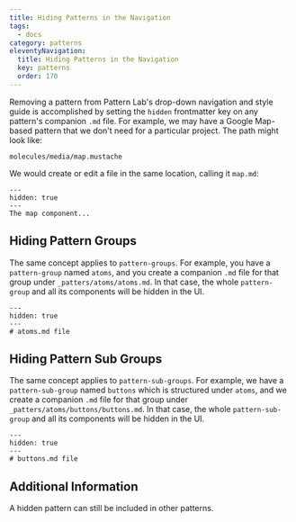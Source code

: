 ```yaml
---
title: Hiding Patterns in the Navigation
tags:
  - docs
category: patterns
eleventyNavigation:
  title: Hiding Patterns in the Navigation
  key: patterns
  order: 170
---
```


Removing a pattern from Pattern Lab's drop-down navigation and style guide is accomplished by setting the `hidden` frontmatter key on any pattern's companion `.md` file. For example, we may have a Google Map-based pattern that we don't need for a particular project. The path might look like:

    molecules/media/map.mustache

We would create or edit a file in the same location, calling it `map.md`:

```
---
hidden: true
---
The map component...
```

## Hiding Pattern Groups

The same concept applies to `pattern-groups`. For example, you have a `pattern-group` named `atoms`, and you create a companion `.md` file for that group under `_patters/atoms/atoms.md`. In that case, the whole `pattern-group` and all its components will be hidden in the UI.

```
---
hidden: true
---
# atoms.md file
```

## Hiding Pattern Sub Groups

The same concept applies to `pattern-sub-groups`. For example, we have a `pattern-sub-group` named `buttons` which is structured under `atoms`, and we create a companion `.md` file for that group under `_patters/atoms/buttons/buttons.md`. In that case, the whole `pattern-sub-group` and all its components will be hidden in the UI.

```
---
hidden: true
---
# buttons.md file
```

## Additional Information

A hidden pattern can still be included in other patterns.